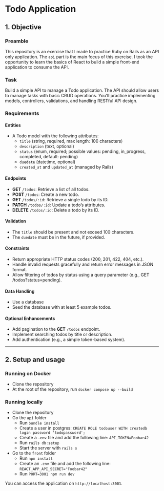 # Todo Application

## **1. Objective**

### Preamble
This repository is an exercise that I made to practice Ruby on Rails as an API only application. The `api` part is the main focus of this exercise. I took the opportunity to learn the basics of React to build a simple front-end application to consume the API.

### Task
Build a simple API to manage a Todo application. The API should allow users to manage tasks with basic CRUD operations. You'll practice implementing models, controllers, validations, and handling RESTful API design.

### **Requirements**
#### **Entities**

* A Todo model with the following attributes:
  * `title` (string, required, max length: 100 characters)
  * `description` (text, optional)
  * `status` (enum, required; possible values: pending, in_progress, completed, default: pending)
  * `duedate` (datetime, optional)
  * `created_at` and `updated_at` (managed by Rails)

#### **Endpoints**

* **GET** `/todos`: Retrieve a list of all todos.
* **POST** `/todos`: Create a new todo.
* **GET** `/todos/:id`: Retrieve a single todo by its ID.
* **PATCH** `/todos/:id`: Update a todo’s attributes.
* **DELETE** `/todos/:id`: Delete a todo by its ID.


#### **Validation**

* The `title` should be present and not exceed 100 characters.
* The `duedate` must be in the future, if provided.


#### **Constraints**

* Return appropriate HTTP status codes (200, 201, 422, 404, etc.).
* Handle invalid requests gracefully and return error messages in JSON format.
* Allow filtering of todos by status using a query parameter (e.g., GET /todos?status=pending).


#### **Data Handling**

* Use a database
* Seed the database with at least 5 example todos.

#### **Optional Enhancements**

* Add pagination to the **GET** `/todos` endpoint.
* Implement searching todos by title or description.
* Add authentication (e.g., a simple token-based system).

----

## 2. Setup and usage

### **Running on Docker**

* Clone the repository
* At the root of the repository, run `docker compose up --build`

### **Running locally**

* Clone the repository
* Go the `api` folder
  * Run `bundle install`
  * Create a user in postgres: `CREATE ROLE todouser WITH createdb login password 'todopassword';`
  * Create a `.env` file and add the following line: `API_TOKEN=Foobar42`
  * Run `rails db:setup`
  * Start the server with `rails s`
* Go to the `front` folder
  * Run `npm install`
  * Create an `.env` file and add the following line: `REACT_APP_API_SECRET="Foobar42"`
  * Run `PORT=3001 npm run dev`

You can access the application on `http://localhost:3001`.
